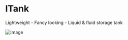 # ITank

Lightweight - Fancy looking - Liquid & fluid storage tank

![image](https://user-images.githubusercontent.com/5883716/120504153-31b6c500-c3c4-11eb-84c7-de3d0b987ed5.png)
